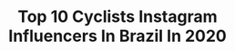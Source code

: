 ---
title: Top 10 Cyclists Instagram Influencers In Brazil In 2020
description: >-
  Find top cyclists Instagram influencers in Brazil in 2020. Most popular hashtags: #ciclismo #cycling #cyclist #roadbike.
platform: Instagram
hits: 36
text_top: Discover the best Instagram profiles on inBeat.
text_bottom: Our search engine aggregates 36 Instagram influencers like this in Brazil for you to contact.
profiles:
  - username: "brunolemesmtb"
    fullname: >-
      Bruno  Lemes
    bio: >-
      23 Years-Professional Cyclist MTB @trekbicyclebrasil Brazilian Champion Xco U23 Panamericano Champion Xcm 2018 2x Brazilian Vice Champion Xcm
    location: "Brazil"
    followers: 26788
    engagement: 815
    commentsToLikes: 0.036023
    id: ck5qddopcv1zw0i113s4kz90x
    verified: false
    hashtags: "#gobybike, #tbt"
  - username: "sueabreu"
    fullname: >-
      Sue Abreu 〰️
    bio: >-
      Cyclist Lifestyle Motivation #sóvai 200 km 🚴🏼‍♀️ Embaixadora Epic Mountain 🚵🏼‍♀️ Strava Sue Abreu Vitória ES 🇧🇷 Explore aqui 👇🏻😉
    location: "Brazil"
    followers: 149432
    engagement: 129
    commentsToLikes: 0.056290
    id: ck5q2qu3ihcqh0i1142q6jjeu
    verified: false
    hashtags: "#4cykel, #bomdia, #lifestyle, #fotobike"
  - username: "rodrigues.88"
    fullname: >-
      João Rodrigues
    bio: >-
      🔸️Pro Cyclist Team @w52fcporto 🏆Volta a Portugal 19 🇵🇹 🏆Volta ao Alentejo 19 🇵🇹 🚲 @swiftcarbon Email: rodrigues.88@hotmail.com
    location: "Brazil"
    followers: 10207
    engagement: 1255
    commentsToLikes: 0.011671
    id: ck5cf5w3mmcbf0i11rr7lpze4
    verified: false
    hashtags: "#w52fcporto, #w52, #somosw52fcporto, #volta2020"
  - username: "edusepulvedaarg"
    fullname: >-
      Eduardo Sepulveda
    bio: >-
      🇦🇷🚴 Pro cyclist for @movistar_team Twitter: @EduSepulvedaARG Facebook: Eduardo Sepulveda Ciclista
    location: "Brazil"
    followers: 14369
    engagement: 677
    commentsToLikes: 0.024702
    id: ck6tix87f1lqt0j71b0xexuxr
    verified: false
    hashtags: "#colombia, #movistarteam, #ride100percent, #canyonbikes"
  - username: "mariocoutomtb"
    fullname: >-
      Mário Couto
    bio: >-
      22y - Cyclist 🇧🇷 2x Campeão Brasileiro/2x Campeão da CIMTB/2x Campeão Mineiro/ Campeão Portugal Cup “Tudo vale a pena quando a alma não é pequena.”
    location: "Brazil"
    followers: 31666
    engagement: 591
    commentsToLikes: 0.009009
    id: ck6tq5cxnphhh0j7165pcvz5e
    verified: false
    hashtags: "#michelin, #michelinbrasil, #sensebike, #shimanobrasil"
  - username: "viniciusmobi"
    fullname: >-
      Vinicius Martins
    bio: >-
      Tupiniquim Ultra Cyclist 🇧🇷 TCR 16 🇪🇺 IncaDivide 18/19 🇵🇪 @bicievida @bikingman_ultra @corratecbrasil @laguensracefit @randonneursmogi
    location: "Brazil"
    followers: 28409
    engagement: 80
    commentsToLikes: 0.028797
    id: ck15t5l9ugghk0i199sw4lkki
    verified: false
    hashtags: "#corratecbrasil, #bikingman, #chaobatido, #gravelbike"
  - username: "analaura_cyclist"
    fullname: >-
      Ana Laura
    bio: >-
      TIME RAIZA GOULÃO CAMPEÃ BR JEJ 2017/18 CAMPEÃ BR PISTA 2019 VICE CAMPEÃ BR XCO2018 VICE CAMPEÃ CIMTB2018/19 JUVENIL 16ys
    location: "Brazil"
    followers: 15937
    engagement: 646
    commentsToLikes: 0.015418
    id: ckap1bsl8twoj0i781o7ybthx
    verified: false
    hashtags: "#tbt, #repost"
  - username: "tamiresradatz"
    fullname: >-
      Tamires Radatz
    bio: >-
      Atual Campeã Brasileira Contrarrelógio 🇧🇷 🥇🥇🥇 🚴 Team @avaiciclismo 💙 Desenvolvedora dos produtos @sportxtremebrasil Formada 🎓📏
    location: "Brazil"
    followers: 19555
    engagement: 763
    commentsToLikes: 0.023373
    id: ck5q883z54w9s0i11skcsal2d
    verified: false
    hashtags: "#nqsf, #shimano, #cyclist, #pedal"
  - username: "pipiamtb"
    fullname: >-
      pipia Mtb
    bio: >-
      “Adorem o Senhor com temor. Tremam e se ajoelhem diante dele;” ‭‭Salmos‬ ‭2:11‬ EMBAIXADORA @ert.uniformes
    location: "Brazil"
    followers: 55304
    engagement: 932
    commentsToLikes: 0.016948
    id: ck0ubfykpeigp0i19t631b1xp
    verified: false
    hashtags: "#peba, #mtbgram, #cyclingphotos, #cyclinglife"
  - username: "andrebucater"
    fullname: >-
      André Bucater
    bio: >-
      Treinador @wego.sports • Corrida de Rua I Trail Running • Ciclismo I Mountain Bike • Eventos Outdoor
    location: "Brazil"
    followers: 7077
    engagement: 867
    commentsToLikes: 0.053718
    id: ckaovi22x4n8z0i78djag4isf
    verified: false
    hashtags: "#ultratrail, #amocorrer, #runnerslife, #skyrunner"
---